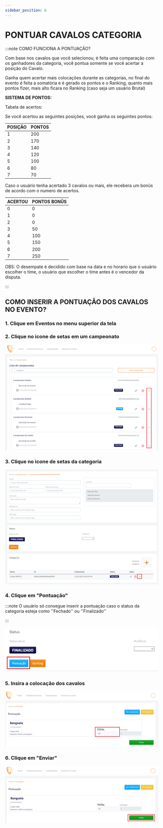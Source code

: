 ```yaml
---
sidebar_position: 6
---
```


# PONTUAR CAVALOS CATEGORIA

:::note COMO FUNCIONA A PONTUAÇÃO?

Com base nos cavalos que você selecionou, é feita uma comparação com os ganhadores da categoria, você pontua somente se você acertar a posição do Cavalo.

Ganha quem acertar mais colocações durante as categorias, no final do evento é feita a somatória e é gerado os pontos e o Ranking, quanto mais pontos fizer, mais alto ficara no Ranking (caso seja um usuário Brutal)

**SISTEMA DE PONTOS:**

Tabela de acertos:

Se você acertou as seguintes posições, você ganha os seguintes pontos:

| POSIÇÃO | PONTOS |
| ------- | ------ |
| 1 | 200 |
| 2 | 170 |
| 3 | 140 |
| 4 | 120 |
| 5 | 100 |
| 6 | 80  |
| 7 | 70  |


Caso o usuário tenha acertado 3 cavalos ou mais, ele recebera um bonûs de acordo com o numero de acertos.

| ACERTOU | PONTOS BONÛS |
| ------- | ------------ |
| 0 | 0 |
| 1 | 0 |
| 2 | 0 |
| 3 | 50 |
| 4 | 100 |
| 5 | 150 |
| 6 | 200 |
| 7 | 250 |

OBS: O desempate é decidido com base na data e no horario que o usuário escolher o time, o usuário que escolher o time antes é o vencedor da disputa.

:::

## COMO INSERIR A PONTUAÇÃO DOS CAVALOS NO EVENTO?

### 1. Clique em Eventos no menu superior da tela

### 2. Clique no icone de setas em um campeonato

![Campeonato](/img/backoffice/campeonato9.png)

### 3. Clique no icone de setas da categoria

![Categoria](/img/backoffice/categoria8.png)

### 4. Clique em "Pontuação"

:::note O usuário só consegue inserir a pontuação caso o status da categoria esteja como ''Fechado'' ou ''Finalizado''

:::

![Pontuação](/img/backoffice/pontuar1.png)

### 5. Insira a colocação dos cavalos

![Pontuação](/img/backoffice/pontuar2.png)

### 6. Clique em "Enviar"

![Pontuação](/img/backoffice/pontuar3.png)